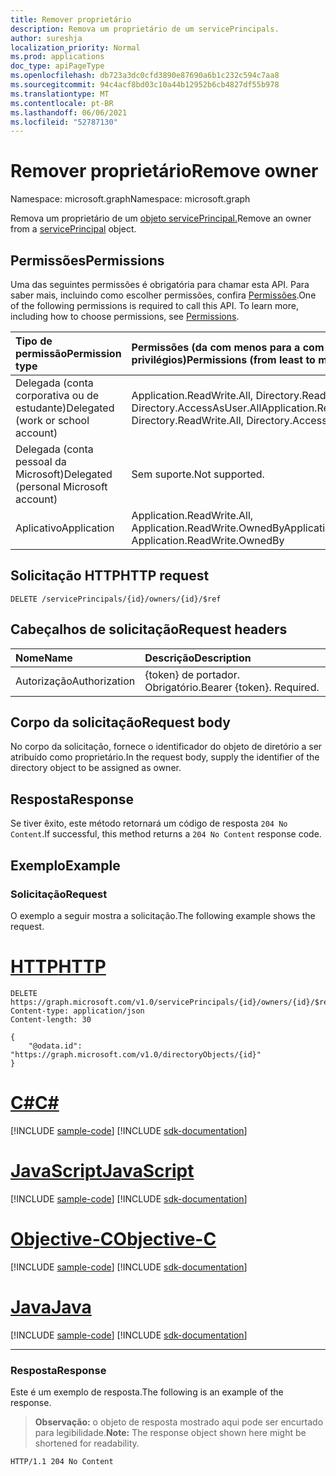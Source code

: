 ```yaml
---
title: Remover proprietário
description: Remova um proprietário de um servicePrincipals.
author: sureshja
localization_priority: Normal
ms.prod: applications
doc_type: apiPageType
ms.openlocfilehash: db723a3dc0cfd3890e87690a6b1c232c594c7aa8
ms.sourcegitcommit: 94c4acf8bd03c10a44b12952b6cb4827df55b978
ms.translationtype: MT
ms.contentlocale: pt-BR
ms.lasthandoff: 06/06/2021
ms.locfileid: "52787130"
---
```

# <a name="remove-owner"></a><span data-ttu-id="0d646-103">Remover proprietário</span><span class="sxs-lookup"><span data-stu-id="0d646-103">Remove owner</span></span>

<span data-ttu-id="0d646-104">Namespace: microsoft.graph</span><span class="sxs-lookup"><span data-stu-id="0d646-104">Namespace: microsoft.graph</span></span>

<span data-ttu-id="0d646-105">Remova um proprietário de um [objeto servicePrincipal.](../resources/serviceprincipal.md)</span><span class="sxs-lookup"><span data-stu-id="0d646-105">Remove an owner from a [servicePrincipal](../resources/serviceprincipal.md) object.</span></span>

## <a name="permissions"></a><span data-ttu-id="0d646-106">Permissões</span><span class="sxs-lookup"><span data-stu-id="0d646-106">Permissions</span></span>
<span data-ttu-id="0d646-p101">Uma das seguintes permissões é obrigatória para chamar esta API. Para saber mais, incluindo como escolher permissões, confira [Permissões](/graph/permissions-reference).</span><span class="sxs-lookup"><span data-stu-id="0d646-p101">One of the following permissions is required to call this API. To learn more, including how to choose permissions, see [Permissions](/graph/permissions-reference).</span></span>

|<span data-ttu-id="0d646-109">Tipo de permissão</span><span class="sxs-lookup"><span data-stu-id="0d646-109">Permission type</span></span>      | <span data-ttu-id="0d646-110">Permissões (da com menos para a com mais privilégios)</span><span class="sxs-lookup"><span data-stu-id="0d646-110">Permissions (from least to most privileged)</span></span>              |
|:--------------------|:---------------------------------------------------------|
|<span data-ttu-id="0d646-111">Delegada (conta corporativa ou de estudante)</span><span class="sxs-lookup"><span data-stu-id="0d646-111">Delegated (work or school account)</span></span> | <span data-ttu-id="0d646-112">Application.ReadWrite.All, Directory.ReadWrite.All, Directory.AccessAsUser.All</span><span class="sxs-lookup"><span data-stu-id="0d646-112">Application.ReadWrite.All, Directory.ReadWrite.All, Directory.AccessAsUser.All</span></span>    |
|<span data-ttu-id="0d646-113">Delegada (conta pessoal da Microsoft)</span><span class="sxs-lookup"><span data-stu-id="0d646-113">Delegated (personal Microsoft account)</span></span> | <span data-ttu-id="0d646-114">Sem suporte.</span><span class="sxs-lookup"><span data-stu-id="0d646-114">Not supported.</span></span>    |
|<span data-ttu-id="0d646-115">Aplicativo</span><span class="sxs-lookup"><span data-stu-id="0d646-115">Application</span></span> | <span data-ttu-id="0d646-116">Application.ReadWrite.All, Application.ReadWrite.OwnedBy</span><span class="sxs-lookup"><span data-stu-id="0d646-116">Application.ReadWrite.All, Application.ReadWrite.OwnedBy</span></span> |

## <a name="http-request"></a><span data-ttu-id="0d646-117">Solicitação HTTP</span><span class="sxs-lookup"><span data-stu-id="0d646-117">HTTP request</span></span>
<!-- { "blockType": "ignored" } -->
```http
DELETE /servicePrincipals/{id}/owners/{id}/$ref

```
## <a name="request-headers"></a><span data-ttu-id="0d646-118">Cabeçalhos de solicitação</span><span class="sxs-lookup"><span data-stu-id="0d646-118">Request headers</span></span>
| <span data-ttu-id="0d646-119">Nome</span><span class="sxs-lookup"><span data-stu-id="0d646-119">Name</span></span> | <span data-ttu-id="0d646-120">Descrição</span><span class="sxs-lookup"><span data-stu-id="0d646-120">Description</span></span>|
|:---- |:---------- |
| <span data-ttu-id="0d646-121">Autorização</span><span class="sxs-lookup"><span data-stu-id="0d646-121">Authorization</span></span> | <span data-ttu-id="0d646-p102">{token} de portador. Obrigatório.</span><span class="sxs-lookup"><span data-stu-id="0d646-p102">Bearer {token}. Required.</span></span>  |

## <a name="request-body"></a><span data-ttu-id="0d646-124">Corpo da solicitação</span><span class="sxs-lookup"><span data-stu-id="0d646-124">Request body</span></span>
<span data-ttu-id="0d646-125">No corpo da solicitação, fornece o identificador do objeto de diretório a ser atribuído como proprietário.</span><span class="sxs-lookup"><span data-stu-id="0d646-125">In the request body, supply the identifier of the directory object to be assigned as owner.</span></span>

## <a name="response"></a><span data-ttu-id="0d646-126">Resposta</span><span class="sxs-lookup"><span data-stu-id="0d646-126">Response</span></span>

<span data-ttu-id="0d646-127">Se tiver êxito, este método retornará um código de resposta `204 No Content`.</span><span class="sxs-lookup"><span data-stu-id="0d646-127">If successful, this method returns a `204 No Content` response code.</span></span>

## <a name="example"></a><span data-ttu-id="0d646-128">Exemplo</span><span class="sxs-lookup"><span data-stu-id="0d646-128">Example</span></span>

### <a name="request"></a><span data-ttu-id="0d646-129">Solicitação</span><span class="sxs-lookup"><span data-stu-id="0d646-129">Request</span></span>

<span data-ttu-id="0d646-130">O exemplo a seguir mostra a solicitação.</span><span class="sxs-lookup"><span data-stu-id="0d646-130">The following example shows the request.</span></span>

# <a name="http"></a>[<span data-ttu-id="0d646-131">HTTP</span><span class="sxs-lookup"><span data-stu-id="0d646-131">HTTP</span></span>](#tab/http)
<!-- {
  "blockType": "request",
  "name": "serviceprincipal_delete_owners"
}-->

```http
DELETE https://graph.microsoft.com/v1.0/servicePrincipals/{id}/owners/{id}/$ref
Content-type: application/json
Content-length: 30

{
    "@odata.id": "https://graph.microsoft.com/v1.0/directoryObjects/{id}"
}

```
# <a name="c"></a>[<span data-ttu-id="0d646-132">C#</span><span class="sxs-lookup"><span data-stu-id="0d646-132">C#</span></span>](#tab/csharp)
[!INCLUDE [sample-code](../includes/snippets/csharp/serviceprincipal-delete-owners-csharp-snippets.md)]
[!INCLUDE [sdk-documentation](../includes/snippets/snippets-sdk-documentation-link.md)]

# <a name="javascript"></a>[<span data-ttu-id="0d646-133">JavaScript</span><span class="sxs-lookup"><span data-stu-id="0d646-133">JavaScript</span></span>](#tab/javascript)
[!INCLUDE [sample-code](../includes/snippets/javascript/serviceprincipal-delete-owners-javascript-snippets.md)]
[!INCLUDE [sdk-documentation](../includes/snippets/snippets-sdk-documentation-link.md)]

# <a name="objective-c"></a>[<span data-ttu-id="0d646-134">Objective-C</span><span class="sxs-lookup"><span data-stu-id="0d646-134">Objective-C</span></span>](#tab/objc)
[!INCLUDE [sample-code](../includes/snippets/objc/serviceprincipal-delete-owners-objc-snippets.md)]
[!INCLUDE [sdk-documentation](../includes/snippets/snippets-sdk-documentation-link.md)]

# <a name="java"></a>[<span data-ttu-id="0d646-135">Java</span><span class="sxs-lookup"><span data-stu-id="0d646-135">Java</span></span>](#tab/java)
[!INCLUDE [sample-code](../includes/snippets/java/serviceprincipal-delete-owners-java-snippets.md)]
[!INCLUDE [sdk-documentation](../includes/snippets/snippets-sdk-documentation-link.md)]

---


### <a name="response"></a><span data-ttu-id="0d646-136">Resposta</span><span class="sxs-lookup"><span data-stu-id="0d646-136">Response</span></span>

<span data-ttu-id="0d646-137">Este é um exemplo de resposta.</span><span class="sxs-lookup"><span data-stu-id="0d646-137">The following is an example of the response.</span></span>

><span data-ttu-id="0d646-138">**Observação:** o objeto de resposta mostrado aqui pode ser encurtado para legibilidade.</span><span class="sxs-lookup"><span data-stu-id="0d646-138">**Note:** The response object shown here might be shortened for readability.</span></span>

<!-- {
  "blockType": "response"
} -->
```http
HTTP/1.1 204 No Content
```

<!-- uuid: 8fcb5dbc-d5aa-4681-8e31-b001d5168d79
2015-10-25 14:57:30 UTC -->
<!--
{
  "type": "#page.annotation",
  "description": "Remove owner",
  "keywords": "",
  "section": "documentation",
  "tocPath": "",
  "suppressions": [
  ]
}
-->

